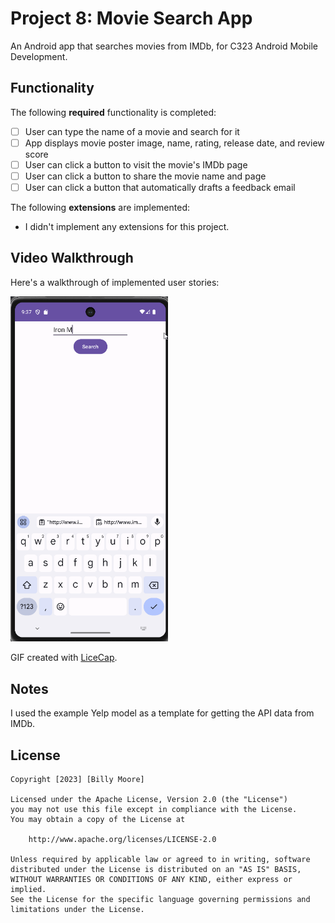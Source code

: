 # Project 8: Movie Search App

An Android app that searches movies from IMDb, for C323 Android Mobile Development.

## Functionality 

The following **required** functionality is completed:

* [ ] User can type the name of a movie and search for it
* [ ] App displays movie poster image, name, rating, release date, and review score
* [ ] User can click a button to visit the movie's IMDb page
* [ ] User can click a button to share the movie name and page
* [ ] User can click a button that automatically drafts a feedback email

The following **extensions** are implemented:

* I didn't implement any extensions for this project.

## Video Walkthrough

Here's a walkthrough of implemented user stories:

<img src='Project8Demo.gif' title='Video Walkthrough' width='50%' alt='Video Walkthrough' />

GIF created with [LiceCap](http://www.cockos.com/licecap/).

## Notes

I used the example Yelp model as a template for getting the API data from IMDb.

## License

    Copyright [2023] [Billy Moore]

    Licensed under the Apache License, Version 2.0 (the "License")
    you may not use this file except in compliance with the License.
    You may obtain a copy of the License at

        http://www.apache.org/licenses/LICENSE-2.0

    Unless required by applicable law or agreed to in writing, software
    distributed under the License is distributed on an "AS IS" BASIS,
    WITHOUT WARRANTIES OR CONDITIONS OF ANY KIND, either express or implied.
    See the License for the specific language governing permissions and
    limitations under the License.
